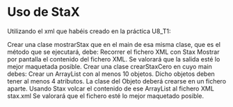 # Uso de StaX

Utilizando el xml que habéis creado en la práctica U8_T1:

Crear una clase mostrarStax que en el main de esa misma clase, que es el método que se ejecutará, debe:
Recorrer el fichero XML con Stax
Mostrar por pantalla el contenido del fichero XML.
Se valorará que la salida esté lo mejor maquetada posible.
Crear una clase crearStaxCero en cuyo main debes:
Crear un ArrayList con al menos 10 objetos. Dicho objetos deben tener al menos 4 atributos. La clase del Objeto deberá crearse en un fichero aparte.
Usando Stax volcar el contenido de ese ArrayList al fichero XML stax.xml
Se valorará que el fichero esté lo mejor maquetado posible.
